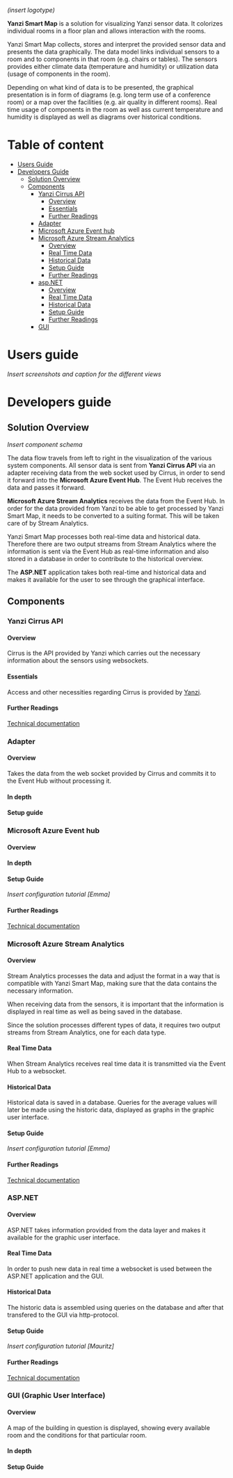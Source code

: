 *(insert logotype)*

**Yanzi Smart Map** is a solution for visualizing Yanzi sensor data. It colorizes individual
rooms in a floor plan and allows interaction with the rooms.

Yanzi Smart Map collects, stores and interpret the provided sensor data and presents the data
graphically. The data model links individual sensors to a room and to components in that room
(e.g. chairs or tables). The sensors provides either climate data (temperature and humidity) or
utilization data (usage of components in the room).

Depending on what kind of data is to be presented, the graphical presentation is in form of
diagrams (e.g. long term use of a conference room) or a map over the facilities (e.g. air quality
in different rooms). Real time usage of components in the room as well ass current temperature
and humidity is displayed as well as diagrams over historical conditions.

# Table of content
- [Users Guide](#id-usersguide)
- [Developers Guide](#id-developersguide)
    - [Solution Overview](#id-solutionsoverview)
    - [Components](#id-components)
        - [Yanzi Cirrus API](#id-cirrus)
            - [Overview](#id-cirrusoverview)
            - [Essentials](#id-yanziessentials)
            - [Further Readings](#id-yanzifurtherreadings)
        - [Adapter](#id-adapter)
        - [Microsoft Azure Event hub](#id-eventhub)
        - [Microsoft Azure Stream Analytics](#id-streamanalytics)
            - [Overview](#id-streamanalyticsoverview)
            - [Real Time Data](#id-streamanalyticsrtdata)
            - [Historical Data](#id-streamanalyticshdata)
            - [Setup Guide](#id-streamanalyticssetupguide)
            - [Further Readings](#id-streamanalyticsfurtherreadings)
        - [asp.NET](#id-aspnet)
            - [Overview](#id-aspnetoverview)
            - [Real Time Data](#id-aspnetrtdata)
            - [Historical Data](#id-aspnethdata)
            - [Setup Guide](#id-aspnetsetupguide)
            - [Further Readings](#id-aspnetfurtherreadings)
        - [GUI](#id-gui)

# Users guide <a name="usersguide"></a>

*Insert screenshots and caption for the different views*

# Developers guide <a name="developersguide"></a>

## Solution Overview <a name="solutionoverview"></a>

*Insert component schema*

The data flow travels from left to right in the visualization of the various system components.
All sensor data is sent from **Yanzi Cirrus API** via an adapter receiving data from the web
socket used by Cirrus, in order to send it forward into the **Microsoft Azure Event Hub**. The
Event Hub receives the data and passes it forward.

**Microsoft Azure Stream Analytics** receives the data from the Event Hub. In order for the data
provided from Yanzi to be able to get processed by Yanzi Smart Map, it needs to be converted to a
suiting format. This will be taken care of by Stream Analytics.

Yanzi Smart Map processes both real-time data and historical data. Therefore there are two output
streams from Stream Analytics where the information is sent via the Event Hub as real-time
information and also stored in a database in order to contribute to the historical overview.

The **ASP.NET** application takes both real-time and historical data and makes it available for the
user to see through the graphical interface.

## Components <a name="components"></a>

### Yanzi Cirrus API <a name="cirrus"></a>

#### Overview <a name="cirrusoverview"></a>

Cirrus is the API provided by Yanzi which carries out the necessary information about the sensors using websockets.

#### Essentials <a name="yanziessentials"></a>

Access and other necessities regarding Cirrus is provided by [Yanzi](http://www.yanzinetworks.com/).

#### Further Readings <a name="yanzifurtherreadings"></a>

[Technical documentation](http://www.yanzinetworks.com/pdf/product-brief/product-brief-890-07065-cirrus-iot-solution-smart-building-ibm-v01pa3.pdf)

### Adapter <a name="adapter"></a>

#### Overview

Takes the data from the web socket provided by Cirrus and commits it to the Event Hub without
processing it.

#### In depth

#### Setup guide

### Microsoft Azure Event hub <a name="eventhub"></a>

#### Overview

#### In depth

#### Setup Guide

*Insert configuration tutorial [Emma]*

#### Further Readings

[Technical documentation](https://azure.microsoft.com/documentation/services/events-hubs/)

### Microsoft Azure Stream Analytics <a name="streamanalytics"></a>

#### Overview <a name="streamanalyticsoverview"></a>

Stream Analytics processes the data and adjust the format in a way that is compatible with Yanzi
Smart Map, making sure that the data contains the necessary information.

When receiving data from the sensors, it is important that the information is displayed in real
time as well as being saved in the database.

Since the solution processes different types of data, it requires two output streams from Stream
Analytics, one for each data type.

#### Real Time Data  <a name="streamanalyticsrtdata"></a>

When Stream Analytics receives real time data it is transmitted via the Event Hub to a websocket.

#### Historical Data <a name="streamanalyticshdata"></a>

Historical data is saved in a database. Queries for the average values will later be made using the historic data,
displayed as graphs in the graphic user interface.

#### Setup Guide <a name="streamanalyticssetup"></a>

*Insert configuration tutorial [Emma]*

#### Further Readings <a name="streamanalyticsfurtherreadings"></a>

[Technical documentation](https://azure.microsoft.com/sv-se/documentation/services/stream-analytics/)

### ASP.NET <a name="aspnet"></a>

#### Overview

ASP.NET takes information provided from the data layer and makes it available for the graphic user
interface.

#### Real Time Data  <a name="aspnetrtdata"></a>

In order to push new data in real time a websocket is used between the ASP.NET
application and the GUI.

#### Historical Data <a name="aspnethdata"></a>

The historic data is assembled using queries on the database and after
that transfered to the GUI via http-protocol.

#### Setup Guide <a name="aspnetsetupguide"></a>

*Insert configuration tutorial [Mauritz]*

#### Further Readings <a name="aspnetfurtherreadings"></a>

[Technical documentation](https://docs.asp.net/)

### GUI (Graphic User Interface) <a name="gui"></a>

#### Overview

A map of the building in question is displayed, showing every available room and the conditions
for that particular room.

#### In depth

#### Setup Guide